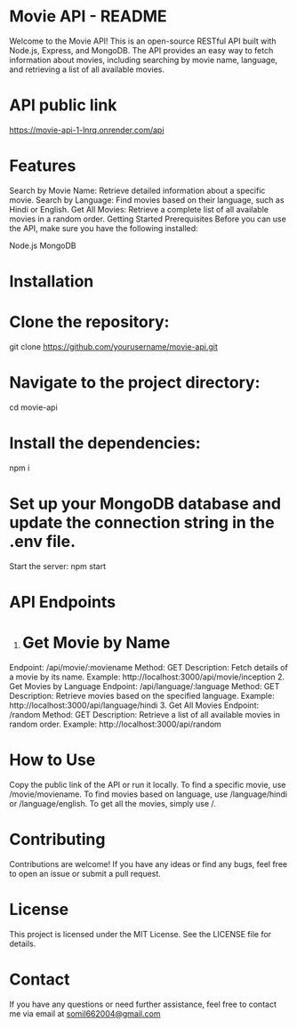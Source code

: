 
# Movie API - README #
Welcome to the Movie API! This is an open-source RESTful API built with Node.js, Express, and MongoDB. The API provides an easy way to fetch information about movies, including searching by movie name, language, and retrieving a list of all available movies.

# API public link
https://movie-api-1-lnrq.onrender.com/api

# Features
Search by Movie Name: Retrieve detailed information about a specific movie.
Search by Language: Find movies based on their language, such as Hindi or English.
Get All Movies: Retrieve a complete list of all available movies in a random order.
Getting Started
Prerequisites
Before you can use the API, make sure you have the following installed:

Node.js
MongoDB
# Installation

# Clone the repository:
git clone https://github.com/yourusername/movie-api.git

# Navigate to the project directory:
cd movie-api

# Install the dependencies:
npm i

# Set up your MongoDB database and update the connection string in the .env file.
Start the server:
npm start

# API Endpoints
1. # Get Movie by Name #
Endpoint: /api/movie/:moviename
Method: GET
Description: Fetch details of a movie by its name.
Example: http://localhost:3000/api/movie/inception
2. Get Movies by Language
Endpoint: /api/language/:language
Method: GET
Description: Retrieve movies based on the specified language.
Example: http://localhost:3000/api/language/hindi
3. Get All Movies
Endpoint: /random
Method: GET
Description: Retrieve a list of all available movies in random order.
Example: http://localhost:3000/api/random
# How to Use
Copy the public link of the API or run it locally.
To find a specific movie, use /movie/moviename.
To find movies based on language, use /language/hindi or /language/english.
To get all the movies, simply use /.
# Contributing
Contributions are welcome! If you have any ideas or find any bugs, feel free to open an issue or submit a pull request.

# License
This project is licensed under the MIT License. See the LICENSE file for details.

# Contact
If you have any questions or need further assistance, feel free to contact me via email at somil662004@gmail.com
